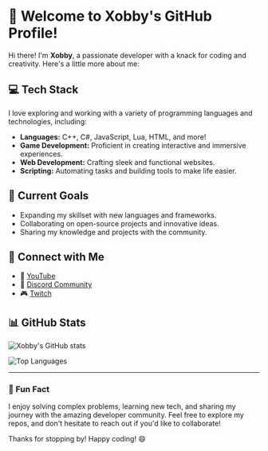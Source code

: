 # 👋 Welcome to Xobby's GitHub Profile!

Hi there! I'm **Xobby**, a passionate developer with a knack for coding and creativity. Here's a little more about me:

## 💻 Tech Stack

I love exploring and working with a variety of programming languages and technologies, including:

- **Languages:** C++, C#, JavaScript, Lua, HTML, and more!
- **Game Development:** Proficient in creating interactive and immersive experiences.
- **Web Development:** Crafting sleek and functional websites.
- **Scripting:** Automating tasks and building tools to make life easier.

## 🌟 Current Goals

- Expanding my skillset with new languages and frameworks.
- Collaborating on open-source projects and innovative ideas.
- Sharing my knowledge and projects with the community.

## 🔗 Connect with Me

- 🎥 [YouTube](https://youtube.com/@ynit)
- 💬 [Discord Community](https://discord.gg/chillspot)
- 🎮 [Twitch](https://twitch.tv/tinyhdd)

## 📊 GitHub Stats

![Xobby's GitHub stats](https://github-readme-stats.vercel.app/api?username=xobby&show_icons=true&theme=radical)

![Top Languages](https://github-readme-stats.vercel.app/api/top-langs/?username=xobby&layout=compact&theme=radical)

---

### 🚀 Fun Fact

I enjoy solving complex problems, learning new tech, and sharing my journey with the amazing developer community. Feel free to explore my repos, and don't hesitate to reach out if you'd like to collaborate!

Thanks for stopping by! Happy coding! 😄
